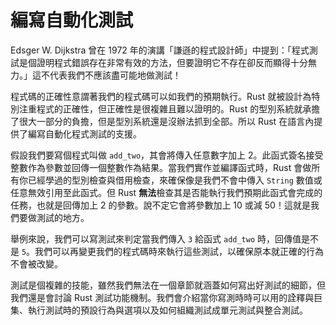 # 編寫自動化測試

Edsger W. Dijkstra 曾在 1972 年的演講「謙遜的程式設計師」中提到：「程式測試是個證明程式錯誤存在非常有效的方法，但要證明它不存在卻反而顯得十分無力。」這不代表我們不應該盡可能地做測試！

程式碼的正確性意謂著我們的程式碼可以如我們的預期執行。Rust 就被設計為特別注重程式的正確性，但正確性是很複雜且難以證明的。Rust 的型別系統就承擔了很大一部分的負擔，但是型別系統還是沒辦法抓到全部。所以 Rust 在語言內提供了編寫自動化程式測試的支援。

假設我們要寫個程式叫做 `add_two`，其會將傳入任意數字加上 2。此函式簽名接受整數作為參數並回傳一個整數作為結果。當我們實作並編譯函式時，Rust 會做所有你已經學過的型別檢查與借用檢查，來確保像是我們不會中傳入 `String` 數值或任意無效引用至此函式。但 Rust **無法**檢查其是否能執行我們預期此函式會完成的任務，也就是回傳加上 2 的參數。說不定它會將參數加上 10 或減 50！這就是我們要做測試的地方。

舉例來說，我們可以寫測試來判定當我們傳入 `3` 給函式 `add_two` 時，回傳值是不是 `5`。我們可以再變更我們的程式碼時來執行這些測試，以確保原本就正確的行為不會被改變。

測試是個複雜的技能，雖然我們無法在一個章節就涵蓋如何寫出好測試的細節，但我們還是會討論 Rust 測試功能機制。我們會介紹當你寫測時時可以用的詮釋與巨集、執行測試時的預設行為與選項以及如何組織測試成單元測試與整合測試。
